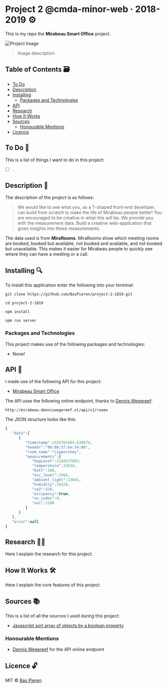 # Project 2 @cmda-minor-web · 2018-2019 ⚙️

This is my repo the __Mirabeau Smart Office__ project.

![Project Image](https://i.imgur.com/ZALRBjH.png)
> Image description

## Table of Contents 🗃
* [To Do](#to-do-)
* [Description](#description-)
* [Installing](#installing-)
  * [Packages and Technologies](#packages-and-technologies)
* [API](#api-)
* [Research](#research-)
* [How It Works](#how-it-works-️)
* [Sources](#sources-)
  * [Honourable Mentions](#honourable-mentions)
* [Licence](#licence-)

## To Do 📌
This is a list of things I want to do in this project:

- [ ] .

## Description 📝
The description of the project is as follows:

> We would like to see what you, as a T-shaped front-end developer, can build from scratch to make the life of Mirabeau people better! You are encouraged to be creative in what this will be. We provide you with the measurement data. Build a creative web-application that gives insights into these measurements.

The data used is from __MiraRooms__. MiraRooms show which meeting rooms are booked, booked but available, not booked and available, and not booked but unavailable. This makes it easier for Mirabeau people to quickly see where they can have a meeting or a call.

## Installing 🔍
To install this application enter the following into your terminal:
```
git clone https://github.com/BasPieren/project-2-1819.git

cd project-2-1819

npm install

npm run server
```

### Packages and Technologies
This project makes use of the following packages and technologies:

  * None!

## API 🐒
I made use of the following API for this project:

  * [Mirabeau Smart Office](https://bitbucket.org/davebitter/mirabeau-smart-office)

The API uses the following online endpoint, thanks to [Dennis Wegereef](https://github.com/denniswegereef):

`http://mirabeau.denniswegereef.nl/api/v1/rooms`

The JSON structure looks like this:

```js
{
   "data":[
      {
         "timestamp":1553765484.630674,
         "hwaddr":"00:0b:57:be:54:0d",
         "room_name":"Lippershey",
         "measurements":{
            "bapLevel":1149337663,
            "temperature":22834,
            "batt":100,
            "mic_level":2564,
            "ambient_light":13641,
            "humidity":19329,
            "co2":438,
            "occupancy":true,
            "uv_index":0,
            "voc":1280
         }
      }
   ],
   "error":null
}
```

## Research 🕵🏻
Here I explain the research for this project.

## How It Works 🛠️
Here I explain the core features of this project.

## Sources 📚
This is a list of all the sources I used during this project:

  * [Javascript sort array of objects by a boolean property](https://stackoverflow.com/questions/17387435/javascript-sort-array-of-objects-by-a-boolean-property)

### Honourable Mentions

  * [Dennis Wegereef](https://github.com/denniswegereef) for the API online endpoint

## Licence 🔓
MIT © [Bas Pieren](https://github.com/BasPieren)
